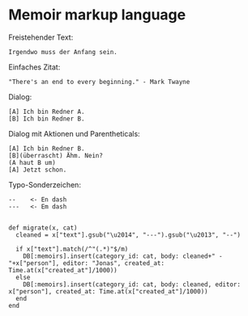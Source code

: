 Memoir markup language
======================

Freistehender Text:

    Irgendwo muss der Anfang sein.

Einfaches Zitat:

    "There's an end to every beginning." - Mark Twayne

Dialog:

    [A] Ich bin Redner A.
    [B] Ich bin Redner B.

Dialog mit Aktionen und Parentheticals:

    [A] Ich bin Redner B.
    [B](überrascht) Ähm. Nein?
    (A haut B um)
    [A] Jetzt schon.


Typo-Sonderzeichen:

    --    <- En dash
    ---   <- Em dash


    def migrate(x, cat)
      cleaned = x["text"].gsub("\u2014", "---").gsub("\u2013", "--")

      if x["text"].match(/^"(.*)"$/m)
        DB[:memoirs].insert(category_id: cat, body: cleaned+" - "+x["person"], editor: "Jonas", created_at: Time.at(x["created_at"]/1000))
      else
        DB[:memoirs].insert(category_id: cat, body: cleaned, editor: x["person"], created_at: Time.at(x["created_at"]/1000))
      end
    end
